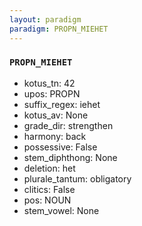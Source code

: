 ```yaml
---
layout: paradigm
paradigm: PROPN_MIEHET
---
```

### ` PROPN_MIEHET `


* kotus_tn: 42
* upos: PROPN
* suffix_regex: iehet
* kotus_av: None
* grade_dir: strengthen
* harmony: back
* possessive: False
* stem_diphthong: None
* deletion: het
* plurale_tantum: obligatory
* clitics: False
* pos: NOUN
* stem_vowel: None
